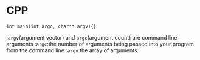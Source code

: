 # CPP

`int main(int argc, char** argv){}`

 :`argv`(argument vector) and `argc`(argument count) are command line arguments
 :`argc`:the number of arguments being passed into your program from the command line
 :`argv`:the array of arguments.
